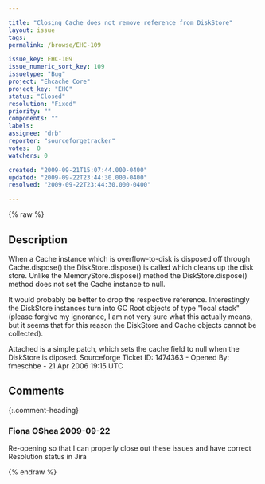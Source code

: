 ```yaml
---

title: "Closing Cache does not remove reference from DiskStore"
layout: issue
tags: 
permalink: /browse/EHC-109

issue_key: EHC-109
issue_numeric_sort_key: 109
issuetype: "Bug"
project: "Ehcache Core"
project_key: "EHC"
status: "Closed"
resolution: "Fixed"
priority: ""
components: ""
labels: 
assignee: "drb"
reporter: "sourceforgetracker"
votes:  0
watchers: 0

created: "2009-09-21T15:07:44.000-0400"
updated: "2009-09-22T23:44:30.000-0400"
resolved: "2009-09-22T23:44:30.000-0400"

---
```




{% raw %}



## Description

<div markdown="1" class="description">

When a Cache instance which is overflow-to-disk is
disposed off through Cache.dispose() the
DiskStore.dispose() is called which cleans up the disk
store. Unlike the MemoryStore.dispose() method the
DiskStore.dispose() method does not set the Cache
instance to null.

It would probably be better to drop the respective
reference. Interestingly the DiskStore instances turn
into GC Root objects of type "local stack" (please
forgive my ignorance, I am not very sure what this
actually means, but it seems that for this reason the
DiskStore and Cache objects cannot be collected).

Attached is a simple patch, which sets the cache field
to null when the DiskStore is diposed.
Sourceforge Ticket ID: 1474363 - Opened By: fmeschbe - 21 Apr 2006 19:15 UTC

</div>

## Comments


{:.comment-heading}
### **Fiona OShea** <span class="date">2009-09-22</span>

<div markdown="1" class="comment">

Re-opening so that I can properly close out these issues and have correct Resolution status in Jira

</div>



{% endraw %}
